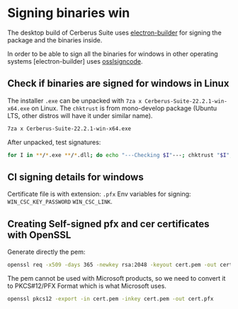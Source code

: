 # Signing binaries win

The desktop build of Cerberus Suite uses [electron-builder](https://github.com/electron-userland/electron-builder) for signing the package and the binaries inside.

In order to be able to sign all the binaries for windows in other operating systems [electron-builder] uses [osslsigncode](https://github.com/mtrojnar/osslsigncode).

## Check if binaries are signed for windows in Linux

The installer `.exe` can be unpacked with `7za x Cerberus-Suite-22.2.1-win-x64.exe` on Linux. The `chktrust` is from mono-develop package (Ubuntu LTS, other distros will have it under similar name).

```bash
7za x Cerberus-Suite-22.2.1-win-x64.exe
```

After unpacked, test signatures:

```bash
for I in **/*.exe **/*.dll; do echo "---Checking $I"---; chktrust "$I"; done
```

## CI signing details for windows

Certificate file is with extension: `.pfx`
Env variables for signing: `WIN_CSC_KEY_PASSWORD` `WIN_CSC_LINK`.

## Creating Self-signed pfx and cer certificates with OpenSSL

Generate directly the pem:

```bash
openssl req -x509 -days 365 -newkey rsa:2048 -keyout cert.pem -out cert.pem
```

The pem cannot be used with Microsoft products, so we need to convert it to PKCS#12/PFX Format which is what Microsoft uses.

```bash
openssl pkcs12 -export -in cert.pem -inkey cert.pem -out cert.pfx
```

